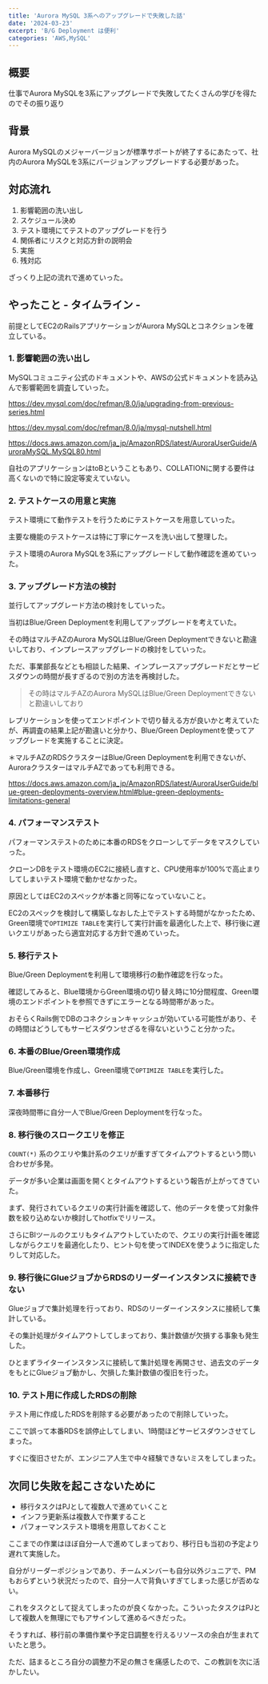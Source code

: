 ```yaml
---
title: 'Aurora MySQL 3系へのアップグレードで失敗した話'
date: '2024-03-23'
excerpt: 'B/G Deployment は便利'
categories: 'AWS,MySQL'
---
```


## 概要

仕事でAurora MySQLを3系にアップグレードで失敗してたくさんの学びを得たのでその振り返り

## 背景

Aurora MySQLのメジャーバージョンが標準サポートが終了するにあたって、社内のAurora MySQLを3系にバージョンアップグレードする必要があった。

## 対応流れ

1. 影響範囲の洗い出し
2. スケジュール決め
3. テスト環境にてテストのアップグレードを行う
4. 関係者にリスクと対応方針の説明会
5. 実施
6. 残対応

ざっくり上記の流れで進めていった。

## やったこと - タイムライン -

前提としてEC2のRailsアプリケーションがAurora MySQLとコネクションを確立している。

### 1. 影響範囲の洗い出し

MySQLコミュニティ公式のドキュメントや、AWSの公式ドキュメントを読み込んで影響範囲を調査していった。

https://dev.mysql.com/doc/refman/8.0/ja/upgrading-from-previous-series.html

https://dev.mysql.com/doc/refman/8.0/ja/mysql-nutshell.html

https://docs.aws.amazon.com/ja_jp/AmazonRDS/latest/AuroraUserGuide/AuroraMySQL.MySQL80.html

自社のアプリケーションはtoBということもあり、COLLATIONに関する要件は高くないので特に設定等変えていない。

### 2. テストケースの用意と実施

テスト環境にて動作テストを行うためにテストケースを用意していった。

主要な機能のテストケースは特に丁寧にケースを洗い出して整理した。

テスト環境のAurora MySQLを3系にアップグレードして動作確認を進めていった。

### 3. アップグレード方法の検討

並行してアップグレード方法の検討をしていった。

当初はBlue/Green Deploymentを利用してアップグレードを考えていた。

その時はマルチAZのAurora MySQLはBlue/Green Deploymentできないと勘違いしており、インプレースアップグレードの検討をしていった。

ただ、事業部長などとも相談した結果、インプレースアップグレードだとサービスダウンの時間が長すぎるので別の方法を再検討した。

> その時はマルチAZのAurora MySQLはBlue/Green Deploymentできないと勘違いしており

レプリケーションを使ってエンドポイントで切り替える方が良いかと考えていたが、再調査の結果上記が勘違いと分かり、Blue/Green Deploymentを使ってアップグレードを実施することに決定。

＊マルチAZのRDSクラスターはBlue/Green Deploymentを利用できないが、AuroraクラスターはマルチAZであっても利用できる。

https://docs.aws.amazon.com/ja_jp/AmazonRDS/latest/AuroraUserGuide/blue-green-deployments-overview.html#blue-green-deployments-limitations-general

### 4. パフォーマンステスト

パフォーマンステストのために本番のRDSをクローンしてデータをマスクしていった。

クローンDBをテスト環境のEC2に接続し直すと、CPU使用率が100%で高止まりしてしまいテスト環境で動かせなかった。

原因としてはEC2のスペックが本番と同等になっていないこと。

EC2のスペックを検討して構築しなおした上でテストする時間がなかったため、Green環境で`OPTIMIZE TABLE`を実行して実行計画を最適化した上で、移行後に遅いクエリがあったら適宜対応する方針で進めていった。

### 5. 移行テスト

Blue/Green Deploymentを利用して環境移行の動作確認を行なった。

確認してみると、Blue環境からGreen環境の切り替え時に10分間程度、Green環境のエンドポイントを参照できずにエラーとなる時間帯があった。

おそらくRails側でDBのコネクションキャッシュが効いている可能性があり、その時間はどうしてもサービスダウンせざるを得ないということ分かった。

### 6. 本番のBlue/Green環境作成

Blue/Green環境を作成し、Green環境で`OPTIMIZE TABLE`を実行した。

### 7. 本番移行

深夜時間帯に自分一人でBlue/Green Deploymentを行なった。

### 8. 移行後のスロークエリを修正

`COUNT(*)` 系のクエリや集計系のクエリが重すぎてタイムアウトするという問い合わせが多発。

データが多い企業は画面を開くとタイムアウトするという報告が上がってきていた。

まず、発行されているクエリの実行計画を確認して、他のデータを使って対象件数を絞り込めないか検討してhotfixでリリース。

さらにBIツールのクエリもタイムアウトしていたので、クエリの実行計画を確認しながらクエリを最適化したり、ヒント句を使ってINDEXを使うように指定したりして対応した。

### 9. 移行後にGlueジョブからRDSのリーダーインスタンスに接続できない

Glueジョブで集計処理を行っており、RDSのリーダーインスタンスに接続して集計している。

その集計処理がタイムアウトしてしまっており、集計数値が欠損する事象も発生した。

ひとまずライターインスタンスに接続して集計処理を再開させ、過去文のデータをもとにGlueジョブ動かし、欠損した集計数値の復旧を行った。

### 10. テスト用に作成したRDSの削除

テスト用に作成したRDSを削除する必要があったので削除していった。

ここで誤って本番RDSを誤停止してしまい、1時間ほどサービスダウンさせてしまった。

すぐに復旧させたが、エンジニア人生で中々経験できないミスをしてしまった。

## 次同じ失敗を起こさないために

- 移行タスクはPJとして複数人で進めていくこと
- インフラ更新系は複数人で作業すること
- パフォーマンステスト環境を用意しておくこと

ここまでの作業はほぼ自分一人で進めてしまっており、移行日も当初の予定より遅れて実施した。

自分がリーダーポジションであり、チームメンバーも自分以外ジュニアで、PMもおらずという状況だったので、自分一人で背負いすぎてしまった感じが否めない。

これをタスクとして捉えてしまったのが良くなかった。こういったタスクはPJとして複数人を無理にでもアサインして進めるべきだった。

そうすれば、移行前の準備作業や予定日調整を行えるリソースの余白が生まれていたと思う。

ただ、詰まるところ自分の調整力不足の無さを痛感したので、この教訓を次に活かしたい。
